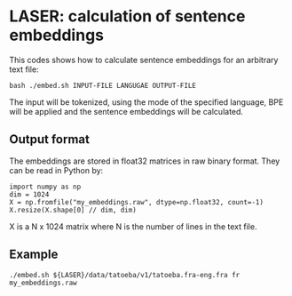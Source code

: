 # LASER: calculation of sentence embeddings

This codes shows how to calculate sentence embeddings for
an arbitrary text file:
```
bash ./embed.sh INPUT-FILE LANGUGAE OUTPUT-FILE
```
The input will be tokenized, using the mode of the specified language, BPE will be applied
and the sentence embeddings will be calculated.

## Output format

The embeddings are stored in float32 matrices in raw binary format.
They can be read in Python by:
```
import numpy as np
dim = 1024
X = np.fromfile("my_embeddings.raw", dtype=np.float32, count=-1)                                                                          
X.resize(X.shape[0] // dim, dim)                                                                                                 
```
X is a N x 1024 matrix where N is the number of lines in the text file.
        
## Example
```
./embed.sh ${LASER}/data/tatoeba/v1/tatoeba.fra-eng.fra fr my_embeddings.raw
```
